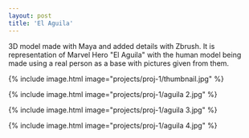```yaml
---
layout: post
title: 'El Aguila'
---
```

3D model made with Maya and added details with Zbrush. 
It is representation of Marvel Hero "El Aguila" 
with the human model being made using a real person as a base with pictures given from them.

{% include image.html image="projects/proj-1/thumbnail.jpg" %}

{% include image.html image="projects/proj-1/aguila 2.jpg" %}

{% include image.html image="projects/proj-1/aguila 3.jpg" %}

{% include image.html image="projects/proj-1/aguila 4.jpg" %}
